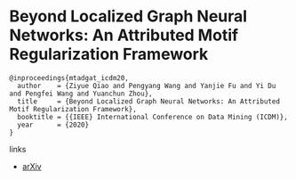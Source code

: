 # Beyond Localized Graph Neural Networks: An Attributed Motif Regularization Framework

```
@inproceedings{mtadgat_icdm20,
  author    = {Ziyue Qiao and Pengyang Wang and Yanjie Fu and Yi Du and Pengfei Wang and Yuanchun Zhou},
  title     = {Beyond Localized Graph Neural Networks: An Attributed Motif Regularization Framework},
  booktitle = {{IEEE} International Conference on Data Mining (ICDM)},
  year      = {2020}
}
```

links
- [arXiv](https://arxiv.org/abs/2009.05197)
